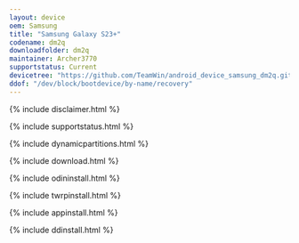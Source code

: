 ```yaml
---
layout: device
oem: Samsung
title: "Samsung Galaxy S23+"
codename: dm2q
downloadfolder: dm2q
maintainer: Archer3770
supportstatus: Current
devicetree: "https://github.com/TeamWin/android_device_samsung_dm2q.git"
ddof: "/dev/block/bootdevice/by-name/recovery"
---
```


{% include disclaimer.html %}

{% include supportstatus.html %}

{% include dynamicpartitions.html %}

{% include download.html %}

{% include odininstall.html %}

{% include twrpinstall.html %}

{% include appinstall.html %}

{% include ddinstall.html %}
